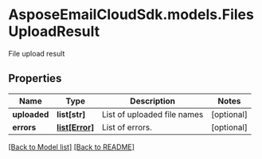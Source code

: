 # AsposeEmailCloudSdk.models.FilesUploadResult

File upload result

## Properties
Name | Type | Description | Notes
------------ | ------------- | ------------- | -------------
**uploaded** |**list[str]** |List of uploaded file names |[optional] 
**errors** |[**list[Error]**](Error.md) |List of errors. |[optional] 




[[Back to Model list]](Models.md) [[Back to README]](README.md)

